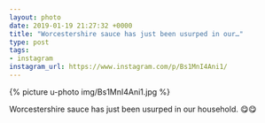 ```yaml
---
layout: photo
date: 2019-01-19 21:27:32 +0000
title: "Worcestershire sauce has just been usurped in our…"
type: post
tags:
- instagram
instagram_url: https://www.instagram.com/p/Bs1MnI4Ani1/
---
```


{% picture u-photo img/Bs1MnI4Ani1.jpg %}

Worcestershire sauce has just been usurped in our household. 😋😋
